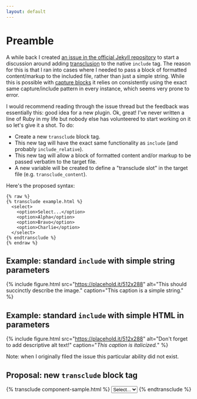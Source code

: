 ```yaml
---
layout: default
---
```


# Preamble

A while back I created [an issue in the official Jekyll repository](https://github.com/jekyll/jekyll/issues/6789) to start a discussion around adding [transclusion](https://en.wikipedia.org/wiki/Transclusion) to the native `include` tag. The reason for this is that I ran into cases where I needed to pass a block of formatted content/markup to the included file, rather than just a simple string. While this is possible with [capture blocks](https://shopify.github.io/liquid/tags/variable/#capture) it relies on consistently using the exact same capture/include pattern in every instance, which seems very prone to error.

I would recommend reading through the issue thread but the feedback was essentially this: good idea for a new plugin. Ok, great! I've never written a line of Ruby in my life but nobody else has volunteered to start working on it so let's give it a shot. To do:

* Create a new `transclude` block tag.
* This new tag will have the exact same functionality as `include` (and probably `include_relative`).
* This new tag will allow a block of formatted content and/or markup to be passed verbatim to the target file.
* A new variable will be created to define a "transclude slot" in the target file (e.g. `transclude_content`).

Here's the proposed syntax:

```
{% raw %}
{% transclude example.html %}
  <select>
    <option>Select...</option>
    <option>Alpha</option>
    <option>Bravo</option>
    <option>Charlie</option>
  </select>
{% endtransclude %}
{% endraw %}
```

## Example: standard `include` with simple string parameters

{%
  include figure.html
  src="https://placehold.it/512x288"
  alt="This should succinctly describe the image."
  caption="This caption is a simple string."
%}

## Example: standard `include` with simple HTML in parameters

{%
  include figure.html
  src="https://placehold.it/512x288"
  alt="Don't forget to add descriptive alt text!"
  caption="<em>This caption is italicized.</em>"
%}

Note: when I originally filed the issue this particular ability did not exist.

## Proposal: new `transclude` block tag

{% transclude component-sample.html %}
  <select>
    <option>Select...</option>
    <option>Alpha</option>
    <option>Bravo</option>
    <option>Charlie</option>
  </select>
{% endtransclude %}

